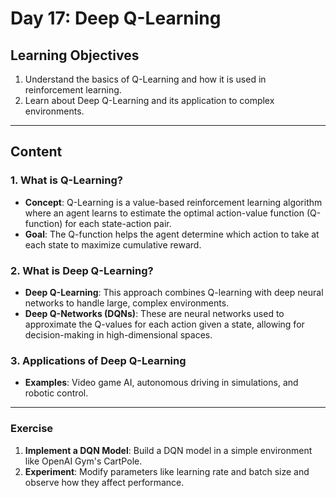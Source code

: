 
# Day 17: Deep Q-Learning

## Learning Objectives
1. Understand the basics of Q-Learning and how it is used in reinforcement learning.
2. Learn about Deep Q-Learning and its application to complex environments.

---

## Content

### 1. What is Q-Learning?
- **Concept**: Q-Learning is a value-based reinforcement learning algorithm where an agent learns to estimate the optimal action-value function (Q-function) for each state-action pair.
- **Goal**: The Q-function helps the agent determine which action to take at each state to maximize cumulative reward.

### 2. What is Deep Q-Learning?
- **Deep Q-Learning**: This approach combines Q-learning with deep neural networks to handle large, complex environments.
- **Deep Q-Networks (DQNs)**: These are neural networks used to approximate the Q-values for each action given a state, allowing for decision-making in high-dimensional spaces.

### 3. Applications of Deep Q-Learning
- **Examples**: Video game AI, autonomous driving in simulations, and robotic control.

---

### Exercise
1. **Implement a DQN Model**: Build a DQN model in a simple environment like OpenAI Gym's CartPole.
2. **Experiment**: Modify parameters like learning rate and batch size and observe how they affect performance.

